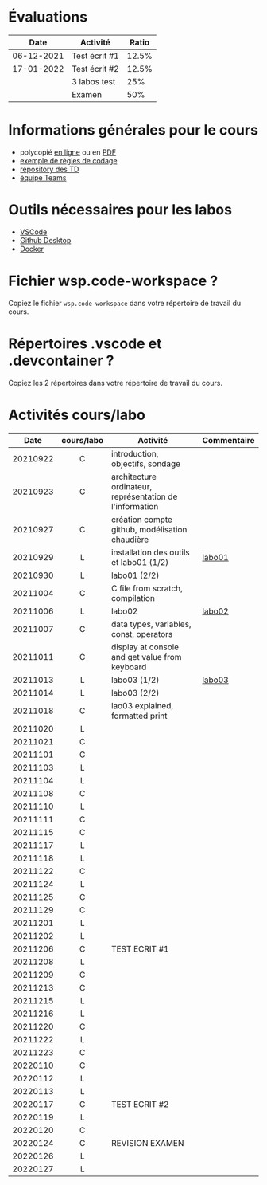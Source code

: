 # Évaluations

| Date | Activité | Ratio |
|---|---|---|
| 06-12-2021 | Test écrit #1 | 12.5% |
| 17-01-2022 | Test écrit #2 | 12.5% |
|   | 3 labos test | 25% |
|   | Examen | 50% |

# Informations générales pour le cours

- polycopié [en ligne](https://heig-tin-info.github.io/handout/) ou en [PDF](https://github.com/heig-tin-info/handout/releases/download/v0.2.7/handout.pdf)
- [exemple de règles de codage](https://google.github.io/styleguide/cppguide.html)
- [repository des TD](https://github.com/Info1-TIN-A-2021-2022/TD)
- [équipe Teams](https://teams.microsoft.com/l/channel/19%3aeaQDpmWxTq1wLb0iXlBvK1pNr36UCa59DD8GWCc_fjk1%40thread.tacv2/G%25C3%25A9n%25C3%25A9ral?groupId=e46f982f-f491-4434-9182-0fa0ec435c46&tenantId=a372f724-c0b2-4ea0-abfb-0eb8c6f84e40)


# Outils nécessaires pour les labos

- [VSCode](https://code.visualstudio.com/download)
- [Github Desktop](https://desktop.github.com/)
- [Docker](https://www.docker.com/products/docker-desktop)

# Fichier wsp.code-workspace ?

Copiez le fichier `wsp.code-workspace` dans votre répertoire de travail du cours.

# Répertoires .vscode et .devcontainer ?

Copiez les 2 répertoires dans votre répertoire de travail du cours.

# Activités cours/labo
| Date | cours/labo | Activité | Commentaire |
|---|:---:|---|---|
|20210922|C| introduction, objectifs, sondage ||
|20210923|C| architecture ordinateur, représentation de l'information ||
|20210927|C| création compte github, modélisation chaudière ||
|20210929|L| installation des outils et labo01 (1/2)| [labo01](https://classroom.github.com/a/oRtKqaUt) |
|20210930|L| labo01 (2/2) ||
|20211004|C| C file from scratch, compilation ||
|20211006|L| labo02 | [labo02](https://classroom.github.com/a/Z7lu30H_)|
|20211007|C| data types, variables, const, operators||
|20211011|C| display at console and get value from keyboard ||
|20211013|L| labo03 (1/2)| [labo03](https://classroom.github.com/a/sN1FvqKm)|
|20211014|L| labo03 (2/2)||
|20211018|C| lao03 explained, formatted print||
|20211020|L|||
|20211021|C|||
|20211101|C|||
|20211103|L|||
|20211104|L|||
|20211108|C|||
|20211110|L|||
|20211111|C|||
|20211115|C|||
|20211117|L|||
|20211118|L|||
|20211122|C|||
|20211124|L|||
|20211125|C|||
|20211129|C|||
|20211201|L|||
|20211202|L|||
|20211206|C|TEST ECRIT #1||
|20211208|L|||
|20211209|C|||
|20211213|C|||
|20211215|L|||
|20211216|L|||
|20211220|C|||
|20211222|L|||
|20211223|C|||
|20220110|C|||
|20220112|L|||
|20220113|L|||
|20220117|C|TEST ECRIT #2||
|20220119|L|||
|20220120|C|||
|20220124|C|REVISION EXAMEN||
|20220126|L|||
|20220127|L|||
